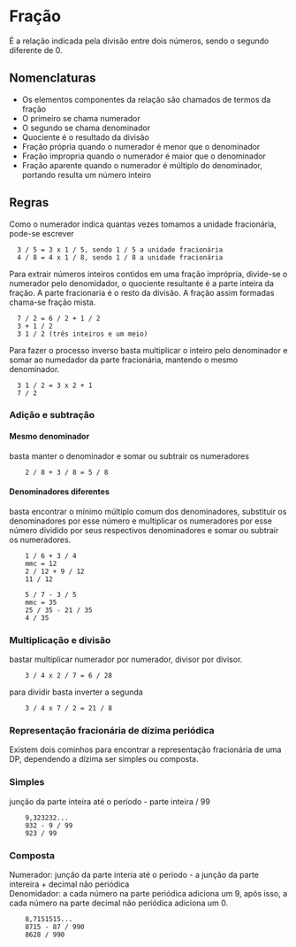 # Fração 

É a relação indicada pela divisão entre dois números, sendo o segundo diferente de 0.

## Nomenclaturas
  - Os elementos componentes da relação são chamados de termos da fração
  - O primeiro se chama numerador
  - O segundo se chama denominador
  - Quociente é o resultado da divisão
  - Fração própria quando o numerador é menor que o denominador
  - Fração impropria quando o numerador é maior que o denominador
  - Fração aparente quando o numerador é múltiplo do denominador, portando resulta um número inteiro

## Regras
  Como o numerador indica quantas vezes tomamos a unidade fracionária, pode-se escrever <br>

      3 / 5 = 3 x 1 / 5, sendo 1 / 5 a unidade fracionária
      4 / 8 = 4 x 1 / 8, sendo 1 / 8 a unidade fracionária
  
  Para extrair números inteiros contidos em uma fração imprópria, divide-se o numerador pelo denomidador, o quociente resultante é a parte inteira da fração. A parte fracionaria é o resto da divisão. A fração assim formadas chama-se fração mista.<br>

      7 / 2 = 6 / 2 + 1 / 2 
      3 + 1 / 2
      3 1 / 2 (três inteiros e um meio)

  Para fazer o processo inverso basta multiplicar o inteiro pelo denominador e somar ao numedador da parte fracionária, mantendo o mesmo denominador.

      3 1 / 2 = 3 x 2 + 1
      7 / 2

### Adição e subtração
#### Mesmo denominador
basta manter o denominador e somar ou subtrair os numeradores

        2 / 8 + 3 / 8 = 5 / 8

#### Denominadores diferentes
basta encontrar o mínimo múltiplo comum dos denominadores, substituir os denominadores por esse número e multiplicar os numeradores por esse número dividido por seus respectivos denominadores e somar ou subtrair os numeradores.

        1 / 6 + 3 / 4
        mmc = 12
        2 / 12 + 9 / 12
        11 / 12

        5 / 7 - 3 / 5
        mmc = 35
        25 / 35 - 21 / 35
        4 / 35

### Multiplicação e divisão
bastar multiplicar numerador por numerador, divisor por divisor.

        3 / 4 x 2 / 7 = 6 / 28

para dividir basta inverter a segunda

        3 / 4 x 7 / 2 = 21 / 8

### Representação fracionária de dízima periódica

Existem dois cominhos para encontrar a representação fracionária de uma DP, dependendo a dízima ser simples ou composta.

### Simples
  junção da parte inteira até o período - parte inteira / 99

        9,323232...
        932 - 9 / 99 
        923 / 99
### Composta
  Numerador: junção da parte interia até o período - a junção da parte intereira + decimal não periódica <br>
  Denomidador: a cada número na parte periódica adiciona um 9, após isso, a cada número na parte decimal não periódica adiciona um 0. 

        8,7151515... 
        8715 - 87 / 990
        8628 / 990
